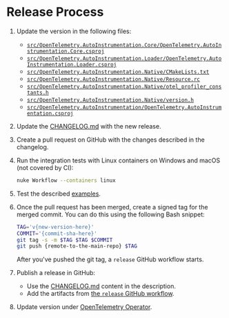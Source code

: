 # Release Process

1. Update the version in the following files:

   - [`src/OpenTelemetry.AutoInstrumentation.Core/OpenTelemetry.AutoInstrumentation.Core.csproj`](../src/OpenTelemetry.AutoInstrumentation.Core/OpenTelemetry.AutoInstrumentation.Core.csproj)
   - [`src/OpenTelemetry.AutoInstrumentation.Loader/OpenTelemetry.AutoInstrumentation.Loader.csproj`](../src/OpenTelemetry.AutoInstrumentation.Loader/OpenTelemetry.AutoInstrumentation.Loader.csproj)
   - [`src/OpenTelemetry.AutoInstrumentation.Native/CMakeLists.txt`](../src/OpenTelemetry.AutoInstrumentation.Native/CMakeLists.txt)
   - [`src/OpenTelemetry.AutoInstrumentation.Native/Resource.rc`](../src/OpenTelemetry.AutoInstrumentation.Native/Resource.rc)
   - [`src/OpenTelemetry.AutoInstrumentation.Native/otel_profiler_constants.h`](../src/OpenTelemetry.AutoInstrumentation.Native/otel_profiler_constants.h)
   - [`src/OpenTelemetry.AutoInstrumentation.Native/version.h`](../src/OpenTelemetry.AutoInstrumentation.Native/version.h)
   - [`src/OpenTelemetry.AutoInstrumentation/OpenTelemetry.AutoInstrumentation.csproj`](../src/OpenTelemetry.AutoInstrumentation/OpenTelemetry.AutoInstrumentation.csproj)

1. Update the [CHANGELOG.md](../CHANGELOG.md) with the new release.

1. Create a pull request on GitHub with the changes described in the changelog.

1. Run the integration tests with Linux containers on Windows and macOS
   (not covered by CI):

   ```bash
   nuke Workflow --containers linux
   ```

1. Test the described [examples](../examples/README.md).

1. Once the pull request has been merged, create a signed tag for the merged commit.
   You can do this using the following Bash snippet:

   ```bash
   TAG='v{new-version-here}'
   COMMIT='{commit-sha-here}'
   git tag -s -m $TAG $TAG $COMMIT
   git push {remote-to-the-main-repo} $TAG
   ```

   After you've pushed the git tag, a `release` GitHub workflow starts.

1. Publish a release in GitHub:

   - Use the [CHANGELOG.md](../CHANGELOG.md) content in the description.
   - Add the artifacts from [the `release` GitHub workflow](https://github.com/open-telemetry/opentelemetry-dotnet-instrumentation/actions/workflows/release.yml).

1. Update version under [OpenTelemetry Operator](https://github.com/open-telemetry/opentelemetry-operator/blob/main/autoinstrumentation/dotnet/version.txt).
